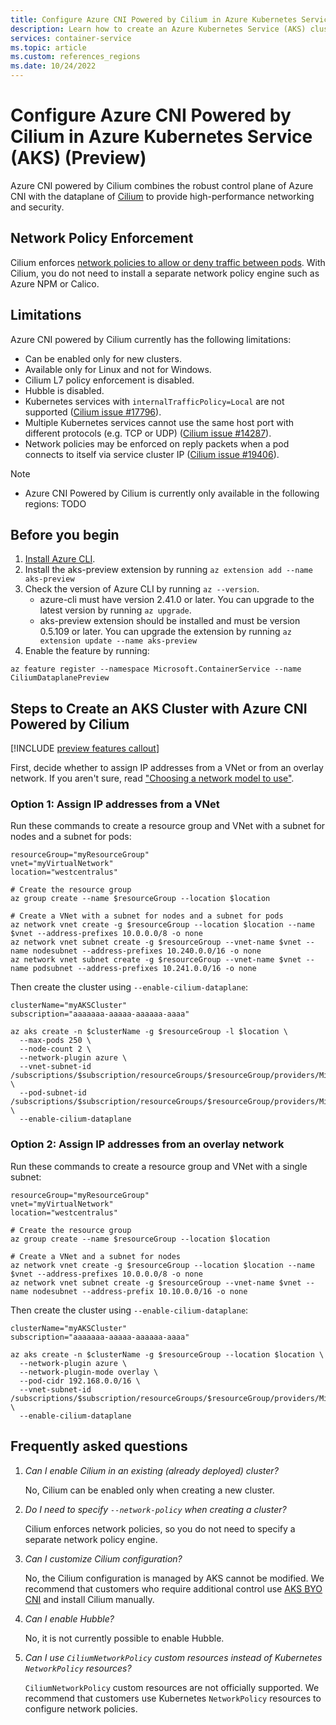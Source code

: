 ```yaml
---
title: Configure Azure CNI Powered by Cilium in Azure Kubernetes Service (AKS) (Preview)
description: Learn how to create an Azure Kubernetes Service (AKS) cluster with Azure CNI Powered by Cilium.
services: container-service
ms.topic: article
ms.custom: references_regions
ms.date: 10/24/2022
---
```


# Configure Azure CNI Powered by Cilium in Azure Kubernetes Service (AKS) (Preview)

Azure CNI powered by Cilium combines the robust control plane of Azure CNI with the dataplane of [Cilium](https://cilium.io/) to provide high-performance networking and security.

## Network Policy Enforcement

Cilium enforces [network policies to allow or deny traffic between pods](./operator-best-practices-network.md#control-traffic-flow-with-network-policies). With Cilium, you do not need to install a separate network policy engine such as Azure NPM or Calico.

## Limitations

Azure CNI powered by Cilium currently has the following limitations:

* Can be enabled only for new clusters.
* Available only for Linux and not for Windows.
* Cilium L7 policy enforcement is disabled.
* Hubble is disabled.
* Kubernetes services with `internalTrafficPolicy=Local` are not supported ([Cilium issue #17796](https://github.com/cilium/cilium/issues/17796)).
* Multiple Kubernetes services cannot use the same host port with different protocols (e.g. TCP or UDP) ([Cilium issue #14287](https://github.com/cilium/cilium/issues/14287)).
* Network policies may be enforced on reply packets when a pod connects to itself via service cluster IP ([Cilium issue #19406](https://github.com/cilium/cilium/issues/19406)).

> [!NOTE]
> - Azure CNI Powered by Cilium is currently only available in the following regions: TODO

## Before you begin

1. [Install Azure CLI](https://learn.microsoft.com/en-us/cli/azure/install-azure-cli).
2. Install the aks-preview extension by running `az extension add --name aks-preview`
3. Check the version of Azure CLI by running `az --version`.
    * azure-cli must have version 2.41.0 or later. You can upgrade to the latest version by running `az upgrade`.
    * aks-preview extension should be installed and must be version 0.5.109 or later. You can upgrade the extension by running `az extension update --name aks-preview`
4. Enable the feature by running:
```azurecli-interactive
az feature register --namespace Microsoft.ContainerService --name CiliumDataplanePreview
```

## Steps to Create an AKS Cluster with Azure CNI Powered by Cilium

[!INCLUDE [preview features callout](./includes/preview/preview-callout.md)]

First, decide whether to assign IP addresses from a VNet or from an overlay network. If you aren't sure, read ["Choosing a network model to use"](./azure-cni-overlay.md#choosing-a-network-model-to-use).

### Option 1: Assign IP addresses from a VNet

Run these commands to create a resource group and VNet with a subnet for nodes and a subnet for pods:

```azurecli-interactive
resourceGroup="myResourceGroup"
vnet="myVirtualNetwork"
location="westcentralus"

# Create the resource group
az group create --name $resourceGroup --location $location

# Create a VNet with a subnet for nodes and a subnet for pods
az network vnet create -g $resourceGroup --location $location --name $vnet --address-prefixes 10.0.0.0/8 -o none 
az network vnet subnet create -g $resourceGroup --vnet-name $vnet --name nodesubnet --address-prefixes 10.240.0.0/16 -o none 
az network vnet subnet create -g $resourceGroup --vnet-name $vnet --name podsubnet --address-prefixes 10.241.0.0/16 -o none 
```

Then create the cluster using `--enable-cilium-dataplane`:

```azurecli-interactive
clusterName="myAKSCluster"
subscription="aaaaaaa-aaaaa-aaaaaa-aaaa"

az aks create -n $clusterName -g $resourceGroup -l $location \
  --max-pods 250 \
  --node-count 2 \
  --network-plugin azure \
  --vnet-subnet-id /subscriptions/$subscription/resourceGroups/$resourceGroup/providers/Microsoft.Network/virtualNetworks/$vnet/subnets/nodesubnet \
  --pod-subnet-id /subscriptions/$subscription/resourceGroups/$resourceGroup/providers/Microsoft.Network/virtualNetworks/$vnet/subnets/podsubnet \
  --enable-cilium-dataplane
```

### Option 2: Assign IP addresses from an overlay network

Run these commands to create a resource group and VNet with a single subnet:

```azurecli-interactive
resourceGroup="myResourceGroup"
vnet="myVirtualNetwork"
location="westcentralus"

# Create the resource group
az group create --name $resourceGroup --location $location

# Create a VNet and a subnet for nodes 
az network vnet create -g $resourceGroup --location $location --name $vnet --address-prefixes 10.0.0.0/8 -o none
az network vnet subnet create -g $resourceGroup --vnet-name $vnet --name nodesubnet --address-prefix 10.10.0.0/16 -o none
```

Then create the cluster using `--enable-cilium-dataplane`:

```azurecli-interactive
clusterName="myAKSCluster"
subscription="aaaaaaa-aaaaa-aaaaaa-aaaa"

az aks create -n $clusterName -g $resourceGroup --location $location \
  --network-plugin azure \
  --network-plugin-mode overlay \
  --pod-cidr 192.168.0.0/16 \
  --vnet-subnet-id /subscriptions/$subscription/resourceGroups/$resourceGroup/providers/Microsoft.Network/virtualNetworks/$vnet/subnets/nodesubnet \
  --enable-cilium-dataplane
```

## Frequently asked questions

1. *Can I enable Cilium in an existing (already deployed) cluster?*

    No, Cilium can be enabled only when creating a new cluster.

2. *Do I need to specify `--network-policy` when creating a cluster?*

    Cilium enforces network policies, so you do not need to specify a separate network policy engine.

3. *Can I customize Cilium configuration?*

    No, the Cilium configuration is managed by AKS cannot be modified. We recommend that customers who require additional control use [AKS BYO CNI](./use-byo-cni.md) and install Cilium manually.

4. *Can I enable Hubble?*

    No, it is not currently possible to enable Hubble.

5. *Can I use `CiliumNetworkPolicy` custom resources instead of Kubernetes `NetworkPolicy` resources?*

    `CiliumNetworkPolicy` custom resources are not officially supported. We recommend that customers use Kubernetes `NetworkPolicy` resources to configure network policies.

